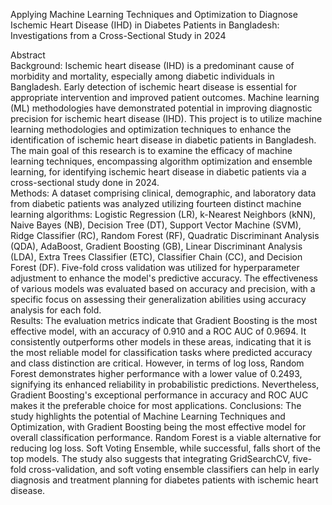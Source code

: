 Applying Machine Learning Techniques and  Optimization to Diagnose Ischemic Heart Disease  (IHD) in Diabetes Patients in Bangladesh:  Investigations from a Cross-Sectional Study in 2024 


Abstract  
Background: Ischemic heart disease (IHD) is a predominant cause of morbidity and mortality, 
especially among diabetic individuals in Bangladesh. Early detection of ischemic heart disease is 
essential for appropriate intervention and improved patient outcomes. Machine learning (ML) 
methodologies have demonstrated potential in improving diagnostic precision for ischemic heart 
disease (IHD). This project is to utilize machine learning methodologies and optimization 
techniques to enhance the identification of ischemic heart disease in diabetic patients in 
Bangladesh. The main goal of this research is to examine the efficacy of machine learning 
techniques, encompassing algorithm optimization and ensemble learning, for identifying ischemic 
heart disease in diabetic patients via a cross-sectional study done in 2024.  
Methods: A dataset comprising clinical, demographic, and laboratory data from diabetic patients 
was analyzed utilizing fourteen distinct machine learning algorithms: Logistic Regression (LR), 
k-Nearest Neighbors (kNN), Naive Bayes (NB), Decision Tree (DT), Support Vector Machine 
(SVM), Ridge Classifier (RC), Random Forest (RF), Quadratic Discriminant Analysis 
(QDA), AdaBoost, Gradient Boosting (GB), Linear Discriminant Analysis (LDA), Extra 
Trees Classifier (ETC), Classifier Chain (CC), and Decision Forest (DF). Five-fold cross
validation was utilized for hyperparameter adjustment to enhance the model's predictive 
accuracy. The effectiveness of various models was evaluated based on accuracy and precision, 
with a specific focus on assessing their generalization abilities using accuracy analysis for each 
fold.  
Results: The evaluation metrics indicate that Gradient Boosting is the most effective model, with 
an accuracy of 0.910 and a ROC AUC of 0.9694. It consistently outperforms other models in these 
areas, indicating that it is the most reliable model for classification tasks where predicted accuracy 
and class distinction are critical. However, in terms of log loss, Random Forest demonstrates higher 
performance with a lower value of 0.2493, signifying its enhanced reliability in probabilistic 
predictions. Nevertheless, Gradient Boosting's exceptional performance in accuracy and ROC 
AUC makes it the preferable choice for most applications. 
Conclusions: The study highlights the potential of Machine Learning Techniques and 
Optimization, with Gradient Boosting being the most effective model for overall classification 
performance. Random Forest is a viable alternative for reducing log loss. Soft Voting Ensemble, 
while successful, falls short of the top models. The study also suggests that integrating 
GridSearchCV, five-fold cross-validation, and soft voting ensemble classifiers can help in early 
diagnosis and treatment planning for diabetes patients with ischemic heart disease. 
